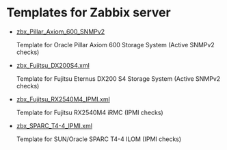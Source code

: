 # Templates for Zabbix server

* [zbx_Pillar_Axiom_600_SNMPv2](https://github.com/nsprng/zabbix/blob/master/templates/zbx_Pillar_Axiom_600_SNMPv2.xml)
  
  Template for Oracle Pillar Axiom 600 Storage System (Active SNMPv2 checks)

* [zbx_Fujitsu_DX200S4.xml](https://github.com/nsprng/zabbix/blob/master/templates/zbx_Fujitsu_DX200S4.xml)

  Template for Fujitsu Eternus DX200 S4 Storage System (Active SNMPv2 checks)
  
* [zbx_Fujitsu_RX2540M4_IPMI.xml](https://github.com/nsprng/zabbix/blob/master/templates/zbx_Fujitsu_RX2540M4_IPMI.xml)

  Template for Fujitsu RX2540M4 iRMC (IPMI checks)
  
* [zbx_SPARC_T4-4_IPMI.xml](https://github.com/nsprng/zabbix/blob/master/templates/zbx_SPARC_T4-4_IPMI.xml)

  Template for SUN/Oracle SPARC T4-4 ILOM (IPMI checks)
